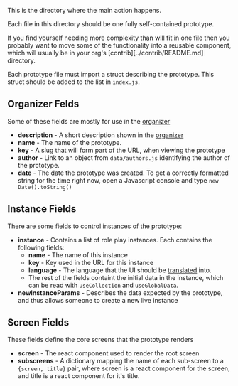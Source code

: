 This is the directory where the main action happens.

Each file in this directory should be one fully self-contained prototype.

If you find yourself needing more complexity than will fit in one file then you probably want to move some of the functionality into a reusable component, which will usually be in your org's [contrib][../contrib/README.md] directory.

Each prototype file must import a struct describing the prototype. This struct should be added to the list in `index.js`. 

## Organizer Felds 

Some of these fields are mostly for use in the [organizer](../organizer/README.md)
* **description** - A short description shown in the [organizer](../organizer/README.md)
* **name** - The name of the prototype.  
* **key** - A slug that will form part of the URL, when viewing the prototype
* **author** - Link to an object from `data/authors.js` identifying the author of the prototype.
* **date** - The date the prototype was created. To get a correctly formatted string for the time right now, open a Javascript console and type `new Date().toString()`


## Instance Fields 

There are some fields to control instances of the prototype:
* **instance** - Contains a list of role play instances. Each contains the following fields:
    * **name** - The name of this instance
    * **key** - Key used in the URL for this instance
    * **language** - The language that the UI should be [translated](../translations/README.md) into.
    * The rest of the fields containt the initial data in the instance, which can be read with `useCollection` and `useGlobalData`.
* **newInstanceParams** - Describes the data expected by the prototype, and thus allows someone to create a new live instance


## Screen Fields

These fields define the core screens that the prototype renders
* **screen** - The react component used to render the root screen
* **subscreens** - A dictionary mapping the name of each sub-screen to a `{screen, title}` pair, where screen is a react component for the screen, and title is a react component for it's title.

